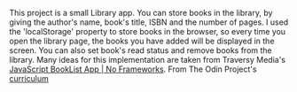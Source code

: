 This project is a small Library app. You can store books in the library, by giving the author's name, book's title, ISBN and the number of pages. I used the 'localStorage' property to store books in the browser, so every time you open the library page, the books you have added will be displayed in the screen. You can also set book's read status and remove books from the library. Many ideas for this implementation are taken from Traversy Media's [JavaScript BookList App | No Frameworks](https://www.youtube.com/watch?v=JaMCxVWtW58). From The Odin Project's [curriculum](https://www.theodinproject.com/lessons/library)
